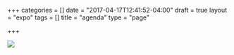 +++
categories = []
date = "2017-04-17T12:41:52-04:00"
draft = true
layout = "expo"
tags = []
title = "agenda"
type = "page"

+++


![](/GCTC/uploads/2017/05/03/20170501%20Agenda%20Short%20V4%20SR-1.png)

